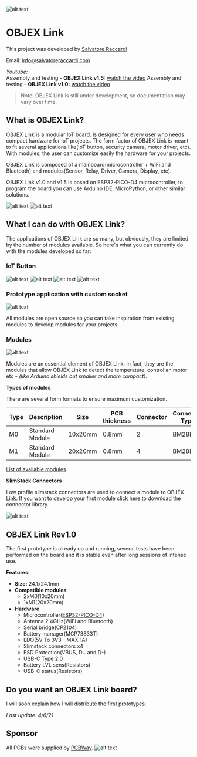 ![alt text](https://github.com/salvatoreraccardi/OBJEX_LINK/blob/main/dir/OBJEX-LINK_logov2.png)
# OBJEX Link 

This project was developed by [Salvatore Raccardi](https://www.instagram.com/salvatore.raccardi/)

Email: info@salvatoreraccardi.com  

*Youtube:* <br />
Assembly and testing - **OBJEX Link v1.5:** [watch the video](https://www.youtube.com/watch?v=wx3dR2j1C28)
Assembly and testing - **OBJEX Link v1.0:** [watch the video](https://www.youtube.com/watch?v=_4CofqktS38)

> Note: OBJEX Link is still under development, so documentation may vary over time.

## What is OBJEX Link?
OBJEX Link is a modular IoT board. Is designed for every user who needs compact hardware for IoT projects. The form factor of OBJEX Link is meant to fit several applications like(IoT button, security camera, motor driver, etc). With modules, the user can customize easily the hardware for your projects. 

OBJEX Link is composed of a mainboard(microcontroller + WiFi and Bluetooth) and modules(Sensor, Relay, Driver, Camera, Display, etc).

OBJEX Link v1.0 and v1.5 is based on ESP32-PICO-D4 microcontroller, to program the board you can use Arduino IDE, MicroPython, or other similar solutions.

![alt text](https://github.com/salvatoreraccardi/OBJEX_LINK/blob/main/dir/1-2.jpg)
![alt text](https://github.com/salvatoreraccardi/OBJEX_LINK/blob/main/dir/1.jpg)

## What I can do with OBJEX Link?
The applications of OBJEX Link are so many, but obviously, they are limited by the number of modules available. So here's what you can currently do with the modules developed so far:

### IoT Button
![alt text](https://github.com/salvatoreraccardi/OBJEX_LINK/blob/main/dir/3D_1.jpg)
![alt text](https://github.com/salvatoreraccardi/OBJEX_LINK/blob/main/dir/2-3.jpg)
![alt text](https://github.com/salvatoreraccardi/OBJEX_LINK/blob/main/dir/3D_3.jpg)
![alt text](https://github.com/salvatoreraccardi/OBJEX_LINK/blob/main/dir/3D_4.jpg)

### Prototype application with custom socket
![alt text](https://github.com/salvatoreraccardi/OBJEX_LINK/blob/main/dir/2-2.jpg)

All modules are open source so you can take inspiration from existing modules to develop modules for your projects.

### Modules
![alt text](https://github.com/salvatoreraccardi/OBJEX_LINK/blob/main/dir/2-1.png)

Modules are an essential element of OBJEX Link. In fact, they are the modules that allow OBJEX Link to detect the temperature, control an motor etc - *(like Arduino shields but smaller and more compact)*.

**Types of modules**

There are several form formats to ensure maximum customization.

| Type | Description     | Size    | PCB thickness | Connector | Connector Type | 3V3 | 5V | A |
|------|-----------------|---------|---------------|-----------|----------------|-----|----|---|
| M0   | Standard Module | 10x20mm | 0.8mm         | 2         |  BM28B0              |  ✓   |  ✓  | 5 |
| M1   | Standard Module | 20x20mm | 0.8mm         | 4         |  BM28B0              |  ✓   |  ✓  | 5 |

[List of available modules](https://github.com/salvatoreraccardi/OBJEX_LINK/tree/main/modules#list-of-available-modules)

**SlimStack Connectors**

Low profile slimstack connectors are used to connect a module to OBJEX Link. If you want to develop your first module [click here](https://github.com/salvatoreraccardi/OBJEX_LINK/tree/main/library) to download the connector library.

![alt text](https://github.com/salvatoreraccardi/OBJEX_LINK/blob/main/dir/3.jpg)

## OBJEX Link Rev1.0
The first prototype is already up and running, several tests have been performed on the board and it is stable even after long sessions of intense use.

**Features:**
- **Size:** 24.1x24.1mm
- **Compatible modules** 
  * 2xM0(10x20mm)
  * 1xM1(20x20mm)
- **Hardware**
  * Microcontroller([ESP32-PICO-D4](https://github.com/salvatoreraccardi/OBJEX_LINK/blob/main/Docs/esp32-pico-d4_datasheet.pdf))
  * Antenna 2.4GHz(WiFi and Bluetooth)
  * Serial bridge(CP2104)
  * Battery manager(MCP73833T)
  * LDO(5V To 3V3 - MAX 1A)
  * Slimstack connectors x4
  * ESD Protection(VBUS, D+ and D-)
  * USB-C Type 2.0
  * Battery LVL sens(Resistors)
  * USB-C status(Resistors)

## Do you want an OBJEX Link board?

I will soon explain how I will distribute the first prototypes.

*Last update: 4/6/21*

## Sponsor

All PCBs were supplied by [PCBWay](https://www.pcbway.com/).
![alt text](https://github.com/salvatoreraccardi/OBJEX_LINK/blob/main/dir/pcbway.png)
